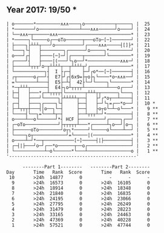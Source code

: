 Year 2017: 19/50 *
------------------------------------------------------------
    | o───────*─────────∧∧∧────┐o───────────┬─────┐ |  25 
    | *───────┘o───────────────┴───∧∧∧──────┘o────┘ |  24 
    | └──∧∧∧─┬──────∧∧∧───────────────────────────* |  23 
    | *─────┐└─────o┌──oTo──────┬───oTo─[─]───────┘ |  22 
    | ├────┐├┴┴┴┬───┘o──────────┘┌────∧∧∧─────┤[]├* |  21 
    | └───┐└┤   ├────────┐┌──────┘o─────┐*────────┘ |  20 
    | o───┘┌┤   ├────[─]─┘│┌────┬───────┘└────────* |  19 
    | ┌────┘┤   ├────|(───┘└┐o──┘*────────────∧∧∧─┘ |  18 
    | ├─────┴┬┬┬┘o─┬┴┴┴┴┬──┬┴┴┴┴┬┘┌───────────────* |  17 
    | └───────────┐┤  I ├┌─┤    ├─┘┌o*──[─]───────┤ |  16 
    | ┌┬──────o┌──┘┤  E7├┘┌┤6x9=├┬o├┐└────*o─∧∧∧──┘ |  15 
    | =└───────┴───┤  E5├─┴┤  42├└─┘└────┐└───────* |  14 
    | *─┬┴┴┴┬──────┤  E4├┐o┴┬┬┬┬┴────────┴───o┌───┘ |  13 
    | ├─┤   ├───*┌─┴┬┬┬┬┤└───────┬┴┴┴┬┬──────┐└───┐ |  12 
    | └─┤   ├───┘└─────┐├┴┴┴┴┴┬──┤   ├┘┌*o┬──┴────┤ |  11 
    | ┌─┤   ├───┐┌────┐└┤     ├──┤   ├─┘└┐=┌──*o──┘ |  10 *
    | ├─┴┬┬┬┼───┤│o──┐└─┤     ├──┤   ├o┬o└─┴─o└───* |   9 **
    | └────┤└──┐=└───┴┬─┤     ├──┴┬┬┬┴─┘*─────────┤ |   8 **
    | o────┴──o└──────┘*┤ HCF ├─────────┘┌────┐┌──┘ |   7 **
    | ┌─oTo────────────┘├┬┬┬┬┬┴───*┌─────┴┐o──┘│o─┐ |   6 **
    | ├──────oTo────────┘o┬┐*─────┘└─────o└────┴──┘ |   5 **
    | └────┐o┬────────────┘=└─────|(──────────────* |   4 **
    | o────┴─┘*──┬───────────[─]─────┤|├──────────┤ |   3 **
    | ┌─┤|├───┘o─┘┌──*o──────┬──o┌────────────────┘ |   2 **
    | └───────────┴─o└──────*└───┴────────────────o |   1 **
    '-----------------------------------------------'       

          --------Part 1--------   --------Part 2--------
    Day       Time   Rank  Score       Time   Rank  Score
     10       >24h  14877      0          -      -      -
      9       >24h  16573      0       >24h  16105      0
      8       >24h  18914      0       >24h  18348      0
      7       >24h  21840      0       >24h  16835      0
      6       >24h  24195      0       >24h  23066      0
      5       >24h  27795      0       >24h  26249      0
      4       >24h  31479      0       >24h  28223      0
      3       >24h  33165      0       >24h  24463      0
      2       >24h  47369      0       >24h  40228      0
      1       >24h  57521      0       >24h  47744      0
